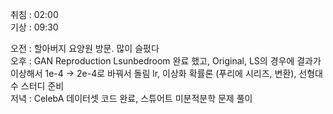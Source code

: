 취침 : 02:00  
기상 : 09:30  
  
오전 : 할아버지 요양원 방문. 많이 슬펐다  
오후 : GAN Reproduction Lsunbedroom 완료 했고, Original, LS의 경우에 결과가 이상해서 1e-4 -> 2e-4로 바꿔서 돌림 lr, 이상화 확률론 (푸리에 시리즈, 변환), 선형대수 스터디 준비  
저녁 : CelebA 데이터셋 코드 완료, 스튜어트 미분적분학 문제 풀이
